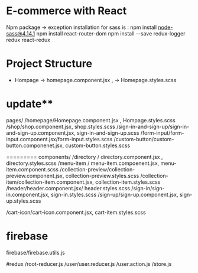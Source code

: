 # E-commerce with React

Npm package ->
exception installation for sass is : npm install node-sass@4.14.1
npm install react-router-dom
npm install --save redux-logger redux react-redux

# Project Structure

- Hompage -> homepage.component.jsx , -> Homepage.styles.scss

# update\*\*

pages/
/homepage/Homepage.component.jsx , Hompage.styles.scss
/shop/shop.component.jsx, shop.styles.scss
/sign-in-and-sign-up/sign-in-and-sign-up.component.jsx, sign-in-and-sign-up.scss
/form-input/form-input.component.jsx/form-input.styles.scss
/custom-button/custom-button.componenet.jsx, custom-button.styles.scss

=========
components/
/directory / directory.component.jsx , directory.styles.scss
/menu-item / menu-item.compoenent.jsx, menu-item.component.scss
/collection-preview/collection-preview.component.jsx, collection-preview.styles.scss
/collection-item/collection-item.component.jsx, collection-item.styles.scss
/header/header.component.jsx/ header.styles.scss
/sign-in/sign-in.component.jsx, sign-in.styles.scss
/sign-up/sign-up.component.jsx, sign-up.styles.scss

/cart-icon/cart-icon.component.jsx, cart-item.styles.scss

# firebase

firebase/firebase.utils.js

#redux
/root-reducer.js
/user/user.reducer.js
/user.action.js
/store.js
